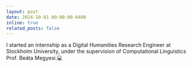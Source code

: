 ```yaml
---
layout: post
date: 2024-10-01 09:00:00-0400
inline: true
related_posts: false
---
```


I started an internship as a Digital Humanities Research Engineer at Stockholm University, under the supervision of Computational Linguistics Prof. Beáta Megyesi.💻
